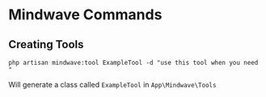 # Mindwave Commands

## Creating Tools

```
php artisan mindwave:tool ExampleTool -d "use this tool when you need "
```

Will generate a class called `ExampleTool` in `App\Mindwave\Tools`
